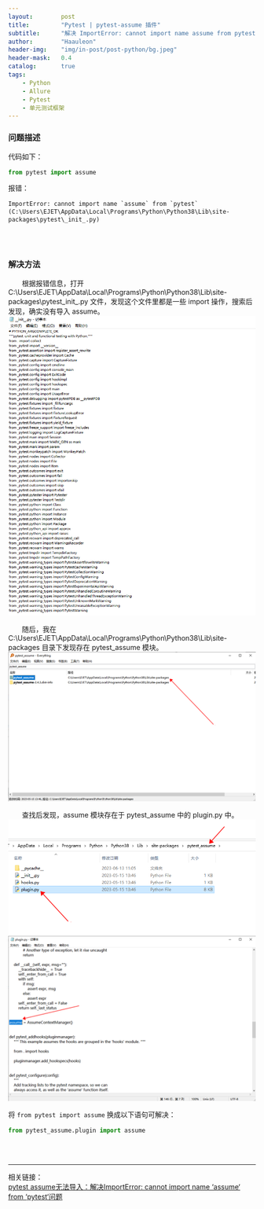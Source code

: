 ```yaml
---
layout:        post
title:         "Pytest | pytest-assume 插件"
subtitle:      "解决 ImportError: cannot import name assume from pytest 问题"
author:        "Haauleon"
header-img:    "img/in-post/post-python/bg.jpeg"
header-mask:   0.4
catalog:       true
tags:
    - Python
    - Allure
    - Pytest
    - 单元测试框架
---
```


### 问题描述
代码如下：     
```python
from pytest import assume
```
报错：    
```shell
ImportError: cannot import name `assume` from `pytest` (C:\Users\EJET\AppData\Local\Programs\Python\Python38\Lib\site-packages\pytest\_init_.py)
```

<br>
<br>

### 解决方法
&emsp;&emsp;根据报错信息，打开 C:\Users\EJET\AppData\Local\Programs\Python\Python38\Lib\site-packages\pytest\_init_.py 文件，发现这个文件里都是一些 import 操作，搜索后发现，确实没有导入 assume。       
![](\img\in-post\post-python\2023-06-26-python-assume-error-1.png)      

&emsp;&emsp;随后，我在 C:\Users\EJET\AppData\Local\Programs\Python\Python38\Lib\site-packages 目录下发现存在 pytest_assume 模块。            
![](\img\in-post\post-python\2023-06-26-python-assume-error-2.png)      

&emsp;&emsp;查找后发现，assume 模块存在于 pytest_assume 中的 plugin.py 中。   
![](\img\in-post\post-python\2023-06-26-python-assume-error-3.png)        
![](\img\in-post\post-python\2023-06-26-python-assume-error-4.png)          


将 `from pytest import assume` 换成以下语句可解决：   
```python
from pytest_assume.plugin import assume
```

<br>
<br>

---

相关链接：   
[pytest assume无法导入：解决ImportError: cannot import name ‘assume‘ from ‘pytest‘问题](https://blog.csdn.net/tianshuiyimo/article/details/116519264)